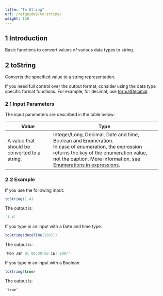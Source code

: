 ```yaml
---
title: "To String"
url: /refguide9/to-string/
weight: 130
---
```


## 1 Introduction

Basic functions to convert values of various data types to string.

## 2 toString

Converts the specified value to a string representation.

If you need full control over the output format, consider using the data type specific format functions. For example, for decimal, use [formatDecimal](/refguide9/parse-and-format-decimal-function-calls/).

### 2.1 Input Parameters

The input parameters are described in the table below:

| Value                                         | Type                                                         |
| --------------------------------------------- | ------------------------------------------------------------ |
| A value that should be converted to a string. | Integer/Long, Decimal, Date and time, Boolean and Enumeration.<br />In case of enumeration, the expression returns the key of the enumeration value, not the caption. More information, see [Enumerations in expressions](/refguide9/enumerations-in-expressions/). |

### 2.2 Example

If you use the following input:

```java
toString(1.4)
```

The output is:

```java
'1.4'
```

If you type in an input with a Date and time type:

```java
toString(dateTime(2007))
```

The output is:

```java
'Mon Jan 01 00:00:00 CET 2007'
```

If you type in an input with a Boolean:

```java
toString(true)
```

The output is:

```java
'true'
```
